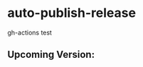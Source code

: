 # auto-publish-release
gh-actions test

## Upcoming Version:
<!-- CHANGELOG -->

<!-- CHANGELOG -->
